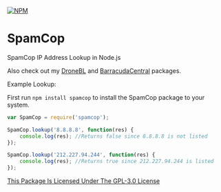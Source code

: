 [![NPM](https://nodei.co/npm/spamcop.png?downloads=true&downloadRank=true&stars=true)](https://npmjs.com/package/spamcop/)

# SpamCop
SpamCop IP Address Lookup in Node.js

Also check out my [DroneBL](https://npmjs.com/package/dronebl) and [BarracudaCentral](https://npmjs.com/package/barracudacentral) packages.

Example Lookup:

First run ```npm install spamcop``` to install the SpamCop package to your system.

```javascript
var SpamCop = require('spamcop');

SpamCop.lookup('8.8.8.8', function(res) {
	console.log(res); //Returns false since 8.8.8.8 is not listed
});

SpamCop.lookup('212.227.94.244', function(res) {
	console.log(res); //Returns true since 212.227.94.244 is listed
});
```

[This Package Is Licensed Under The GPL-3.0 License](https://raw.githubusercontent.com/AlphaT3ch/SpamCop/master/LICENSE.txt)